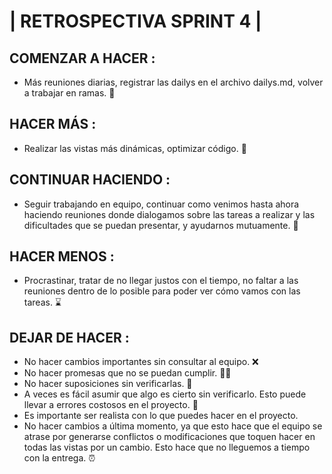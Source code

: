 # | RETROSPECTIVA SPRINT 4 |

## COMENZAR A HACER :
- Más reuniones diarias, registrar las dailys en el archivo dailys.md, volver a trabajar en ramas. 🔄

## HACER MÁS : 
- Realizar las vistas más dinámicas, optimizar código. 🚀

## CONTINUAR HACIENDO :
- Seguir trabajando en equipo, continuar como venimos hasta ahora haciendo reuniones donde dialogamos sobre las tareas a realizar y las dificultades que se puedan presentar, y ayudarnos mutuamente. 👥

## HACER MENOS : 
- Procrastinar, tratar de no llegar justos con el tiempo, no faltar a las reuniones dentro de lo posible para poder ver cómo vamos con las tareas. ⌛

## DEJAR DE HACER : 
- No hacer cambios importantes sin consultar al equipo. ❌
- No hacer promesas que no se puedan cumplir. 🙅‍♂️
- No hacer suposiciones sin verificarlas. 🤔
- A veces es fácil asumir que algo es cierto sin verificarlo. Esto puede llevar a errores costosos en el proyecto. 🚫
- Es importante ser realista con lo que puedes hacer en el proyecto. 
- No hacer cambios a última momento, ya que esto hace que el equipo se atrase por generarse conflictos o modificaciones que toquen hacer en todas las vistas por un cambio. Esto hace que no lleguemos a tiempo con la entrega. ⏰